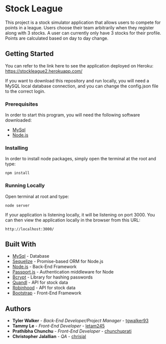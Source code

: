 # Stock League
This project is a stock simulator application that allows users to compete for points in a league. Users choose their team arbitrarily when they register along with 3 stocks. A user can currently only have 3 stocks for their profile. Points are calculated based on day to day change.

## Getting Started

You can refer to the link here to see the application deployed on Heroku: https://stockleague2.herokuapp.com/

If you want to download this repository and run locally, you will need a MySQL local database connection, and you can change the config.json file to the correct login. 

### Prerequisites

In order to start this program, you will need the following software downloaded: 
* [MySql](https://dev.mysql.com/doc/)
* [Node.js](https://nodejs.org/en/docs/)


### Installing

In order to install node packages, simply open the terminal at the root and type:

```
npm install
```




### Running Locally

Open terminal at root and type:
```
node server
```
If your application is listening locally, it will be listening on port 3000. You can then view the application locally in the browser from this URL:
```
http://localhost:3000/
```



## Built With

* [MySql](https://dev.mysql.com/doc/) - Database
* [Sequelize](http://docs.sequelizejs.com/) - Promise-based ORM for Node.js
* [Node.js](https://nodejs.org/en/docs/) - Back-End Framework
* [Passport.js](http://www.passportjs.org/docs) - Authentication middleware for Node
* [Bcrypt](https://www.npmjs.com/package/bcrypt) - Library for hashing passwords
* [Quandl](https://docs.quandl.com/) - API for stock data
* [Robinhood](https://github.com/sanko/Robinhood) - API for stock data
* [Bootstrap](https://getbootstrap.com/docs/3.3/getting-started/) - Front-End Framework


## Authors

* **Tyler Walker** - *Back-End Developer/Project Manager* - [tgwalker93](https://github.com/tgwalker93)
* **Tammy Le** - *Front-End Developer* - [letam245](https://github.com/letam245)
* **Prathibha Chunchu** - *Front-End Developer* - [chunchuprati](https://github.com/chunchuprati)
* **Christopher Jalallian** - *QA* - [chrisjal](https://github.com/chrisjal)

